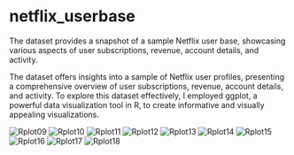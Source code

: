 # netflix_userbase
The dataset provides a snapshot of a sample Netflix user base, showcasing various aspects of user subscriptions, revenue, account details, and activity. 

The dataset offers insights into a sample of Netflix user profiles, presenting a comprehensive overview of user subscriptions, revenue, account details, and activity. To explore this dataset effectively, I employed ggplot, a powerful data visualization tool in R, to create informative and visually appealing visualizations.

![Rplot09](https://github.com/quynhdinhenzim/netflix_userbase/assets/57036262/a1a275cc-8289-41d9-bc46-67cc4df4287a)
![Rplot10](https://github.com/quynhdinhenzim/netflix_userbase/assets/57036262/2a5cac7c-58ee-4b77-8483-dde5bd092466)
![Rplot11](https://github.com/quynhdinhenzim/netflix_userbase/assets/57036262/19395a05-31a8-4215-8252-5ed9c13b00ad)
![Rplot12](https://github.com/quynhdinhenzim/netflix_userbase/assets/57036262/daa44a1e-aaed-4af2-bb6b-88df4f426e8d)
![Rplot13](https://github.com/quynhdinhenzim/netflix_userbase/assets/57036262/38e2a714-fce6-4fe6-a9b3-db861ac5a44f)
![Rplot14](https://github.com/quynhdinhenzim/netflix_userbase/assets/57036262/2188f182-5552-493b-b9c8-8f6c094c3a50)
![Rplot15](https://github.com/quynhdinhenzim/netflix_userbase/assets/57036262/84ef54be-46b9-45f6-8bf7-482edef09ac3)
![Rplot16](https://github.com/quynhdinhenzim/netflix_userbase/assets/57036262/6fab72cb-54d2-4487-8f7d-57ee3ff7a6c5)
![Rplot17](https://github.com/quynhdinhenzim/netflix_userbase/assets/57036262/7b3d53a8-2bb2-4ab9-b78b-cbc33357b8ad)
![Rplot18](https://github.com/quynhdinhenzim/netflix_userbase/assets/57036262/09ec7295-5b72-4f1f-bc6d-ac1dd53fa6b7)
